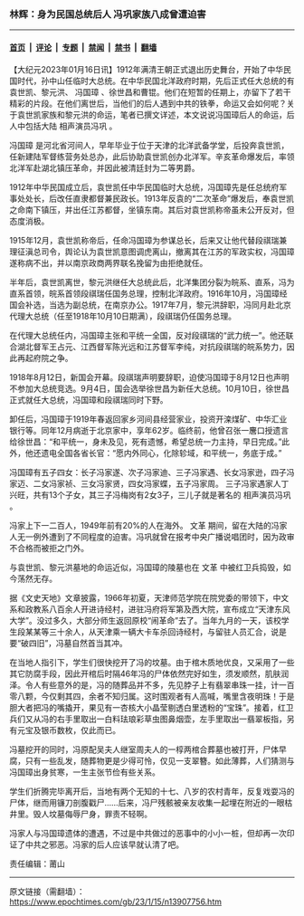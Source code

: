 ### 林辉：身为民国总统后人 冯巩家族八成曾遭迫害

---

#### [首页](../../../..?n13907756) &nbsp;|&nbsp; [评论](../../../../../epoch-comment?n13907756) &nbsp;|&nbsp; [专题](../../../../../epoch-special?n13907756) &nbsp;|&nbsp; [禁闻](../../../../../epoch-news?n13907756) &nbsp;|&nbsp; [禁书](../../../../../books?n13907756) &nbsp;|&nbsp; [翻墙](https://github.com/gfw-breaker/nogfw/blob/master/README.md?n13907756)


<div class="post_content" id="artbody" itemprop="articleBody">
 <!-- article content begin -->
 <p>
  【大纪元2023年01月16日讯】1912年满清王朝正式退出历史舞台，开始了中华民国时代，孙中山任临时大总统。在中华民国北洋政府时期，先后正式任大总统的有袁世凯、黎元洪、
  <ok href="https://www.epochtimes.com/gb/tag/%E5%86%AF%E5%9B%BD%E7%92%8B.html">
   冯国璋
  </ok>
  、徐世昌和曹锟。他们在短暂的任期上，亦留下了若干精彩的片段。在他们离世后，当他们的后人遇到中共的铁拳，命运又会如何呢？关于袁世凯家族和黎元洪的命运，笔者已撰文详述，本文说说冯国璋后人的命运，后人中包括大陆
  <ok href="https://www.epochtimes.com/gb/tag/%E7%9B%B8%E5%A3%B0%E6%BC%94%E5%91%98%E5%86%AF%E5%B7%A9.html">
   相声演员冯巩
  </ok>
  。
 </p>
 <p>
  <ok href="https://www.epochtimes.com/gb/tag/%E5%86%AF%E5%9B%BD%E7%92%8B.html">
   冯国璋
  </ok>
  是河北省河间人，早年毕业于位于天津的北洋武备学堂，后投奔袁世凯，任新建陆军督练营务处总办，此后协助袁世凯创办北洋军。辛亥革命爆发后，率领北洋军赴湖北镇压革命，并因此被清廷封为二等男爵。
 </p>
 <p>
  1912年中华民国成立后，袁世凯任中华民国临时大总统，冯国璋先是任总统府军事处处长，后改任直隶都督兼民政长。1913年反袁的“二次革命”爆发后，奉袁世凯之命南下镇压，并出任江苏都督，坐镇东南。其后对袁世凯称帝虽未公开反对，但态度消极。
 </p>
 <p>
  1915年12月，袁世凯称帝后，任命冯国璋为参谋总长，后来又让他代替段祺瑞兼理征滇总司令，舆论认为袁世凯意图调虎离山，撤离其在江苏的军政实权，冯国璋遂称病不出，并以南京政商两界联名挽留为由拒绝就任。
 </p>
 <p>
  半年后，袁世凯离世，黎元洪继任大总统此后，北洋集团分裂为皖系、直系，冯为直系首领，皖系首领段祺瑞任国务总理，控制北洋政府。1916年10月，冯国璋经国会补选，当选为副总统，在南京办公。1917年7月，黎元洪辞职，冯同月赴北京代理大总统（任至1918年10月10日期满），段祺瑞仍任国务总理。
 </p>
 <p>
  在代理大总统任内，冯国璋主张和平统一全国，反对段祺瑞的“武力统一”。他还联合湖北督军王占元、江西督军陈光远和江苏督军李纯，对抗段祺瑞的皖系势力，因此再起府院之争。
 </p>
 <p>
  1918年8月12日，新国会开幕。段祺瑞声明要辞职，迫使冯国璋于8月12日也声明不参加大总统竞选。9月4日，国会选举徐世昌为新任大总统。10月10日，徐世昌正式就任大总统，冯国璋和段祺瑞同时下野。
 </p>
 <p>
  卸任后，冯国璋于1919年春返回家乡河间县经营家业，投资开滦煤矿、中华汇业银行等。同年12月病逝于北京家中，享年62岁。临终前，他曾召张一麐口授遗言给徐世昌：“和平统一，身未及见，死有遗憾，希望总统一力主持，早日完成。”此外，他还遗电全国各省长官：“愿内外同心，化除轸域，和平统一，务底于成。”
 </p>
 <p>
  冯国璋有五子四女：长子冯家遂、次子冯家迪、三子冯家遇、长女冯家逊，四子冯家迈、二女冯家祯、三女冯家贤，四女冯家蝶，五子冯家周。 三子冯家遇家人丁兴旺，共有13个子女，其三子冯梅岗有2女3子，三儿子就是著名的
  <ok href="https://www.epochtimes.com/gb/tag/%E7%9B%B8%E5%A3%B0%E6%BC%94%E5%91%98%E5%86%AF%E5%B7%A9.html">
   相声演员冯巩
  </ok>
  。
 </p>
 <p>
  冯家上下一二百人，1949年前有20%的人在海外。
  <ok href="https://www.epochtimes.com/gb/tag/%E6%96%87%E9%9D%A9.html">
   文革
  </ok>
  期间，留在大陆的冯家人无一例外遭到了不同程度的迫害。冯巩就曾在报考中央广播说唱团时，因为政审不合格而被拒之门外。
 </p>
 <p>
  与袁世凯、黎元洪墓地的命运近似，冯国璋的陵墓也在
  <ok href="https://www.epochtimes.com/gb/tag/%E6%96%87%E9%9D%A9.html">
   文革
  </ok>
  中被红卫兵捣毁，如今荡然无存。
 </p>
 <p>
  据《文史天地》文章披露，1966年初夏，天津师范学院在院党委的带领下，中文系和政教系八百余人开进诗经村，进驻冯府将军第及西大院，宣布成立“天津东风大学”。没过多久，大部分师生返回原校“闹革命”去了。当年九月的一天，该校学生段某某等三十余人，从天津乘一辆大卡车杀回诗经村，与留驻人员汇合，说是要“破四旧”，冯墓自然首当其冲。
 </p>
 <p>
  在当地人指引下，学生们很快挖开了冯的坟墓。由于棺木质地优良，又采用了一些其它防腐手段，因此开棺后时隔46年冯的尸体依然完好如生，须发顺然，肌肤润泽。令人有些意外的是，冯的随葬品并不多，先见脖子上有翡翠串珠一挂，计一百零八颗，今仅剩其四，余者不知归属。这时围观者有人高喊，嘴里含夜明珠！于是胆大者把冯的嘴撬开，果见有一杏核大小晶莹剔透白里透粉的“宝珠”。接着，红卫兵们又从冯的右手里取出一白料珐琅彩草虫图鼻烟壶，左手里取出一翡翠板指，另有元宝及银币数枚，仅此而已。
 </p>
 <p>
  冯墓挖开的同时，冯原配吴夫人继室周夫人的一椁两棺合葬墓也被打开，尸体早腐，只有一些乱发，随葬物更是少得可怜，仅见一支翠簪。如此薄葬，人们猜测与冯国璋出身贫寒，一生主张节俭有些关系。
 </p>
 <p>
  学生们折腾完毕离开后，当地有两个无知的十七、八岁的农村青年，反复戏耍冯的尸体，继而用镰刀剖腹戳尸……后来，冯尸残骸被亲友收集一起埋在附近的一眼枯井里。毁人坟墓侮辱尸身，罪责不轻啊。
 </p>
 <p>
  冯家人与冯国璋遗体的遭遇，不过是中共做过的恶事中的小小一桩，但却再一次印证了中共之邪恶。冯家的后人应该早就认清了吧。
 </p>
 <p>
  责任编辑：莆山
 </p>
 <!-- article content end -->
 <div id="below_article_ad">
 </div>
</div>


---

原文链接（需翻墙）：https://www.epochtimes.com/gb/23/1/15/n13907756.htm